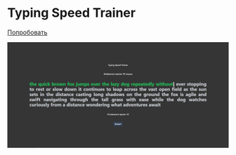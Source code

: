 # Typing Speed Trainer

[Попробовать](https://cukenger.github.io/typing_speed_trainer/)

![Вид проекта](https://github.com/CUKENGER/typing_speed_trainer/blob/main/project_logo.png)


